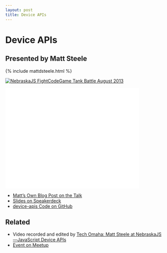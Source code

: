 ```yaml
---
layout: post
title: Device APIs
---
```


# Device APIs

## Presented by Matt Steele

{% include mattdsteele.html %}

<a href="http://www.flickr.com/photos/zachleat/9612909839/" title="NebraskaJS FightCodeGame Tank Battle August 2013 by zachleat, on Flickr"><img src="http://farm8.staticflickr.com/7402/9612909839_ab5a513f52_z.jpg" alt="NebraskaJS FightCodeGame Tank Battle August 2013"></a>

<div class="fluid-width-video-wrapper"><iframe width="420" height="315" src="//www.youtube.com/embed/5fgaXNCrtj0" frameborder="0" allowfullscreen></iframe></div>

* [Matt’s Own Blog Post on the Talk](http://matthewsteele.wordpress.com/2013/08/06/exploring-the-device-apis/)
* [Slides on Speakerdeck](https://speakerdeck.com/mattdsteele/diving-into-the-device-api)
* [device-apis Code on GitHub](https://github.com/mattdsteele/device-apis)

## Related

* Video recorded and edited by [Tech Omaha: Matt Steele at NebraskaJS—JavaScript Device APIs](http://techomaha.com/2013/08/matt-steele-javascript-device-apis/)
* [Event on Meetup](http://www.meetup.com/nebraskajs/events/129216662/)